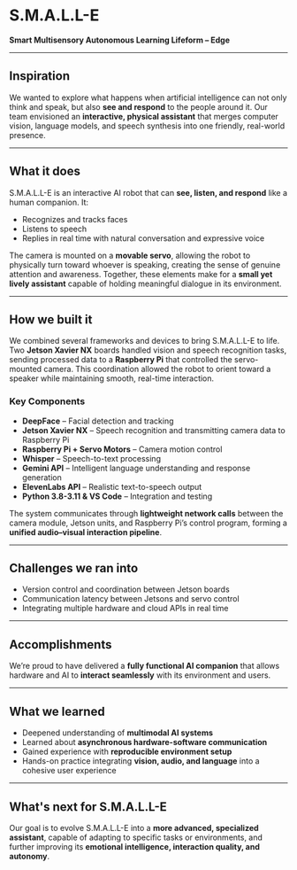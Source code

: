 # S.M.A.L.L-E  
**Smart Multisensory Autonomous Learning Lifeform – Edge**  

---

## Inspiration
We wanted to explore what happens when artificial intelligence can not only think and speak, but also **see and respond** to the people around it. Our team envisioned an **interactive, physical assistant** that merges computer vision, language models, and speech synthesis into one friendly, real-world presence.

---

## What it does
S.M.A.L.L-E is an interactive AI robot that can **see, listen, and respond** like a human companion. It:

- Recognizes and tracks faces  
- Listens to speech  
- Replies in real time with natural conversation and expressive voice  

The camera is mounted on a **movable servo**, allowing the robot to physically turn toward whoever is speaking, creating the sense of genuine attention and awareness. Together, these elements make for a **small yet lively assistant** capable of holding meaningful dialogue in its environment.

---

## How we built it
We combined several frameworks and devices to bring S.M.A.L.L-E to life. Two **Jetson Xavier NX** boards handled vision and speech recognition tasks, sending processed data to a **Raspberry Pi** that controlled the servo-mounted camera. This coordination allowed the robot to orient toward a speaker while maintaining smooth, real-time interaction.  

### Key Components
- **DeepFace** – Facial detection and tracking  
- **Jetson Xavier NX** – Speech recognition and transmitting camera data to Raspberry Pi  
- **Raspberry Pi + Servo Motors** – Camera motion control  
- **Whisper** – Speech-to-text processing  
- **Gemini API** – Intelligent language understanding and response generation  
- **ElevenLabs API** – Realistic text-to-speech output  
- **Python 3.8-3.11 & VS Code** – Integration and testing  

The system communicates through **lightweight network calls** between the camera module, Jetson units, and Raspberry Pi’s control program, forming a **unified audio–visual interaction pipeline**.

---

## Challenges we ran into
- Version control and coordination between Jetson boards  
- Communication latency between Jetsons and servo control  
- Integrating multiple hardware and cloud APIs in real time  

---

## Accomplishments
We’re proud to have delivered a **fully functional AI companion** that allows hardware and AI to **interact seamlessly** with its environment and users.

---

## What we learned
- Deepened understanding of **multimodal AI systems**  
- Learned about **asynchronous hardware-software communication**  
- Gained experience with **reproducible environment setup**  
- Hands-on practice integrating **vision, audio, and language** into a cohesive user experience  

---

## What's next for S.M.A.L.L-E
Our goal is to evolve S.M.A.L.L-E into a **more advanced, specialized assistant**, capable of adapting to specific tasks or environments, and further improving its **emotional intelligence, interaction quality, and autonomy**.
